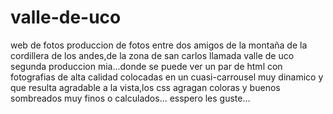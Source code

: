 # valle-de-uco
web de fotos 
produccion de fotos entre dos amigos de la montaña de la cordillera de los andes,de la zona de san carlos llamada valle de uco
segunda produccion mia...donde se puede ver un par de html con fotografias de alta calidad colocadas en un cuasi-carrousel
muy dinamico  y que resulta agradable a la vista,los css agragan coloras y buenos sombreados muy finos o calculados...
esspero les guste...
